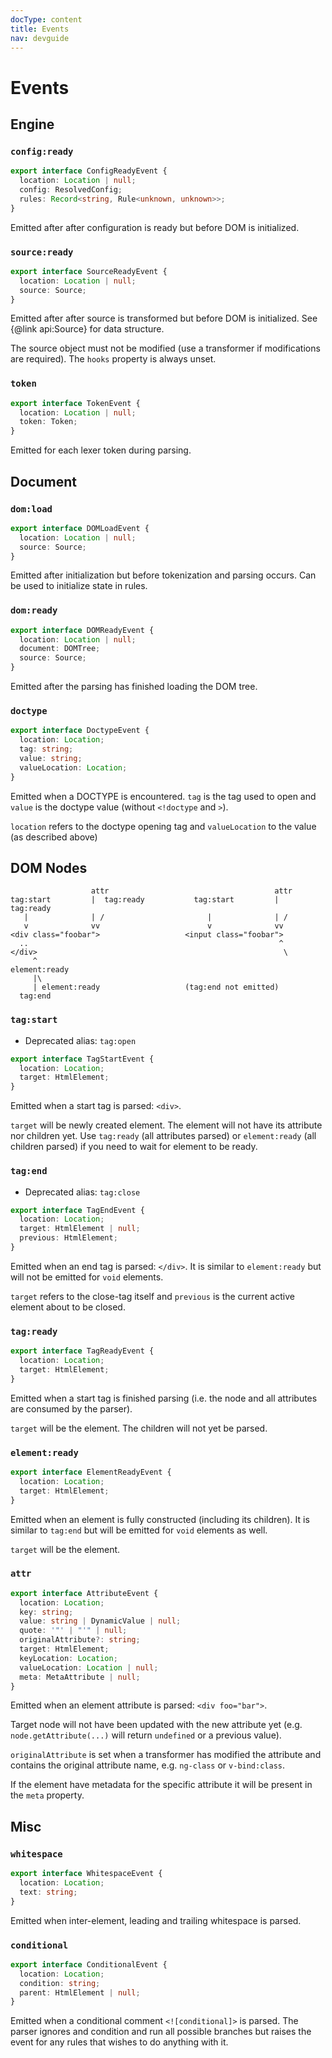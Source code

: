 ```yaml
---
docType: content
title: Events
nav: devguide
---
```


# Events

## Engine

### `config:ready`

```typescript nocompile
export interface ConfigReadyEvent {
  location: Location | null;
  config: ResolvedConfig;
  rules: Record<string, Rule<unknown, unknown>>;
}
```

Emitted after after configuration is ready but before DOM is initialized.

### `source:ready`

```typescript nocompile
export interface SourceReadyEvent {
  location: Location | null;
  source: Source;
}
```

Emitted after after source is transformed but before DOM is initialized.
See {@link api:Source} for data structure.

The source object must not be modified (use a transformer if modifications are required).
The `hooks` property is always unset.

### `token`

```typescript nocompile
export interface TokenEvent {
  location: Location | null;
  token: Token;
}
```

Emitted for each lexer token during parsing.

## Document

### `dom:load`

```typescript nocompile
export interface DOMLoadEvent {
  location: Location | null;
  source: Source;
}
```

Emitted after initialization but before tokenization and parsing occurs.
Can be used to initialize state in rules.

### `dom:ready`

```typescript nocompile
export interface DOMReadyEvent {
  location: Location | null;
  document: DOMTree;
  source: Source;
}
```

Emitted after the parsing has finished loading the DOM tree.

### `doctype`

```typescript nocompile
export interface DoctypeEvent {
  location: Location;
  tag: string;
  value: string;
  valueLocation: Location;
}
```

Emitted when a DOCTYPE is encountered.
`tag` is the tag used to open and `value` is the doctype value (without `<!doctype` and `>`).

`location` refers to the doctype opening tag and `valueLocation` to the value (as described above)

## DOM Nodes

```plaintext
                  attr                                     attr
tag:start         |  tag:ready           tag:start         |  tag:ready
   |              | /                       |              | /
   v              vv                        v              vv
<div class="foobar">                   <input class="foobar">
  ..                                                        ^
</div>                                                       \
     ^                                                        element:ready
     |\
     | element:ready                   (tag:end not emitted)
  tag:end
```

### `tag:start`

- Deprecated alias: `tag:open`

```typescript nocompile
export interface TagStartEvent {
  location: Location;
  target: HtmlElement;
}
```

Emitted when a start tag is parsed: `<div>`.

`target` will be newly created element.
The element will not have its attribute nor children yet.
Use `tag:ready` (all attributes parsed) or `element:ready` (all children parsed) if you need to wait for element to be ready.

### `tag:end`

- Deprecated alias: `tag:close`

```typescript nocompile
export interface TagEndEvent {
  location: Location;
  target: HtmlElement | null;
  previous: HtmlElement;
}
```

Emitted when an end tag is parsed: `</div>`.
It is similar to `element:ready` but will not be emitted for `void` elements.

`target` refers to the close-tag itself and `previous` is the current active element about to be closed.

### `tag:ready`

```typescript nocompile
export interface TagReadyEvent {
  location: Location;
  target: HtmlElement;
}
```

Emitted when a start tag is finished parsing (i.e. the node and all attributes are consumed by the parser).

`target` will be the element.
The children will not yet be parsed.

### `element:ready`

```typescript nocompile
export interface ElementReadyEvent {
  location: Location;
  target: HtmlElement;
}
```

Emitted when an element is fully constructed (including its children).
It is similar to `tag:end` but will be emitted for `void` elements as well.

`target` will be the element.

### `attr`

```typescript nocompile
export interface AttributeEvent {
  location: Location;
  key: string;
  value: string | DynamicValue | null;
  quote: '"' | "'" | null;
  originalAttribute?: string;
  target: HtmlElement;
  keyLocation: Location;
  valueLocation: Location | null;
  meta: MetaAttribute | null;
}
```

Emitted when an element attribute is parsed: `<div foo="bar">`.

Target node will not have been updated with the new attribute yet (e.g. `node.getAttribute(...)` will return `undefined` or a previous value).

`originalAttribute` is set when a transformer has modified the attribute and contains the original attribute name, e.g. `ng-class` or `v-bind:class`.

If the element have metadata for the specific attribute it will be present in the `meta` property.

## Misc

### `whitespace`

```typescript nocompile
export interface WhitespaceEvent {
  location: Location;
  text: string;
}
```

Emitted when inter-element, leading and trailing whitespace is parsed.

### `conditional`

```typescript nocompile
export interface ConditionalEvent {
  location: Location;
  condition: string;
  parent: HtmlElement | null;
}
```

Emitted when a conditional comment `<![conditional]>` is parsed.
The parser ignores and condition and run all possible branches but raises the event for any rules that wishes to do anything with it.
